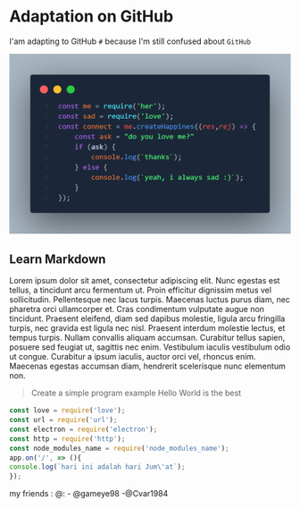 # Adaptation on GitHub
I'am adapting to GitHub `#` because I'm still confused about `GitHub`

![Image of Hubot](https://raw.githubusercontent.com/qolbinnadhzifi/GitHub-Adaptation/master/love.png)

## Learn Markdown
Lorem ipsum dolor sit amet, consectetur adipiscing elit. Nunc egestas est tellus, a tincidunt arcu fermentum ut. Proin efficitur dignissim metus vel sollicitudin. Pellentesque nec lacus turpis. Maecenas luctus purus diam, nec pharetra orci ullamcorper et. Cras condimentum vulputate augue non tincidunt. Praesent eleifend, diam sed dapibus molestie, ligula arcu fringilla turpis, nec gravida est ligula nec nisl. Praesent interdum molestie lectus, et tempus turpis. Nullam convallis aliquam accumsan. Curabitur tellus sapien, posuere sed feugiat ut, sagittis nec enim. Vestibulum iaculis vestibulum odio ut congue. Curabitur a ipsum iaculis, auctor orci vel, rhoncus enim. Maecenas egestas accumsan diam, hendrerit scelerisque nunc elementum non.

> Create a simple program example Hello World is the best

```node.js
const love = require('love');
const url = require('url');
const electron = require('electron');
const http = require('http');
const node_modules_name = require('node_modules_name');
app.on('/', => (){
console.log(`hari ini adalah hari Jum\'at`);
});
```

my friends : @: - @gameye98 -@Cvar1984
